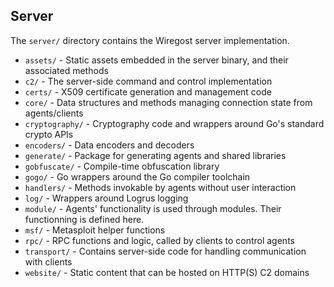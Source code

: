 ## Server

The `server/` directory contains the Wiregost server implementation.

* `assets/`         - Static assets embedded in the server binary, and their associated methods
* `c2/`             - The server-side command and control implementation
* `certs/`          - X509 certificate generation and management code
* `core/`           - Data structures and methods managing connection state from agents/clients
* `cryptography/`   - Cryptography code and wrappers around Go's standard crypto APIs
* `encoders/`       - Data encoders and decoders
* `generate/`       - Package for generating agents and shared libraries
* `gobfuscate/`     - Compile-time obfuscation library
* `gogo/`           - Go wrappers around the Go compiler toolchain
* `handlers/`       - Methods invokable by agents without user interaction
* `log/`            - Wrappers around Logrus logging
* `module/`         - Agents' functionality is used through modules. Their functionning is defined here.
* `msf/`            - Metasploit helper functions
* `rpc/`            - RPC functions and logic, called by clients to control agents
* `transport/`      - Contains server-side code for handling communication with clients
* `website/`        - Static content that can be hosted on HTTP(S) C2 domains
